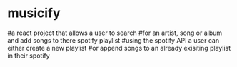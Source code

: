 # musicify
#a react project that allows a user to search
#for an artist, song or album and add songs to there spotify playlist
#using the spotify API a user can either create a new playlist
#or append songs to an already exisiting playlist in their spotify
